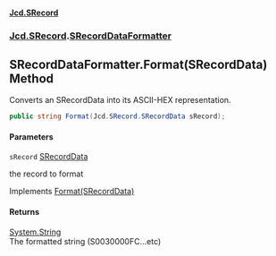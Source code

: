 #### [Jcd.SRecord](index.md 'index')
### [Jcd.SRecord](Jcd.SRecord.md 'Jcd.SRecord').[SRecordDataFormatter](Jcd.SRecord.SRecordDataFormatter.md 'Jcd.SRecord.SRecordDataFormatter')

## SRecordDataFormatter.Format(SRecordData) Method

Converts an SRecordData into its ASCII-HEX representation.

```csharp
public string Format(Jcd.SRecord.SRecordData sRecord);
```
#### Parameters

<a name='Jcd.SRecord.SRecordDataFormatter.Format(Jcd.SRecord.SRecordData).sRecord'></a>

`sRecord` [SRecordData](Jcd.SRecord.SRecordData.md 'Jcd.SRecord.SRecordData')

the record to format

Implements [Format(SRecordData)](Jcd.SRecord.ISRecordDataFormatter.Format(Jcd.SRecord.SRecordData).md 'Jcd.SRecord.ISRecordDataFormatter.Format(Jcd.SRecord.SRecordData)')

#### Returns
[System.String](https://docs.microsoft.com/en-us/dotnet/api/System.String 'System.String')  
The formatted string (S0030000FC...etc)